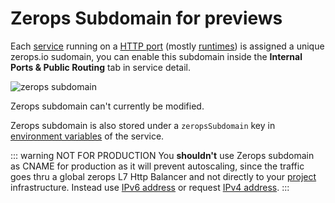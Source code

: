 # Zerops Subdomain for previews

Each [service]() running on a [HTTP port]() (mostly [runtimes]()) is assigned a unique zerops.io sudomain, you can enable this subdomain inside the **Internal Ports & Public Routing** tab in service detail.

![zerops subdomain](/zerops-subdomain.png "zerops subdomain")

Zerops subdomain can't currently be modified.

Zerops subdomain is also stored under a `zeropsSubdomain` key in [environment variables]() of the service.

::: warning NOT FOR PRODUCTION
You **shouldn't** use Zerops subdomain as CNAME for production as it will prevent autoscaling, since the traffic goes thru a global zerops L7 Http Balancer and not directly to your [project]() infrastructure. Instead use [IPv6 address]() or request [IPv4 address]().
:::
